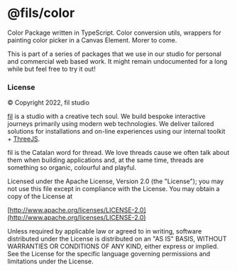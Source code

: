 # @fils/color

Color Package written in TypeScript. Color conversion utils, wrappers for painting color picker in a Canvas Element. Morer to come.

This is part of a series of packages that we use in our studio for personal and commercial web  based work. It might remain undocumented for a long while but feel free to try it out!

### License
© Copyright 2022, fil studio

[fil](https://fil.studio) is a studio with a creative tech soul. We build bespoke interactive journeys primarily using modern web technologies. We deliver tailored solutions for installations and on-line experiences using our internal toolkit + [ThreeJS](https://threejs.org).

fil is the Catalan word for thread. We love threads cause we often talk about them when building applications and, at the same time, threads are something so organic, colourful and playful.

Licensed under the Apache License, Version 2.0 (the "License");
you may not use this file except in compliance with the License.
You may obtain a copy of the License at

[http://www.apache.org/licenses/LICENSE-2.0](http://www.apache.org/licenses/LICENSE-2.0)

Unless required by applicable law or agreed to in writing, software
distributed under the License is distributed on an "AS IS" BASIS,
WITHOUT WARRANTIES OR CONDITIONS OF ANY KIND, either express or implied.
See the License for the specific language governing permissions and
limitations under the License.